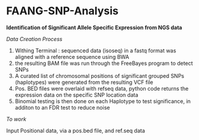 # FAANG-SNP-Analysis

**Identification of Significant Allele Specific Expression from NGS data**

*Data Creation Process*
1. Withing Terminal : sequenced data (isoseq) in a fastq format was aligned with a reference sequence using BWA
2. the resulting BAM file was run through the FreeBayes program to detect SNPs
3. A curated list of chromosomal positions of significant grouped SNPs (haplotypes) were generated from the resulting VCF file
4. Pos. BED files were overlaid with refseq data, python code returns the expression data on the specific SNP location data 
5. Binomial testing is then done on each Haplotype to test significance, in additon to an FDR test to reduce noise

*To work*

Input Positional data, via a pos.bed file, and ref.seq data 
